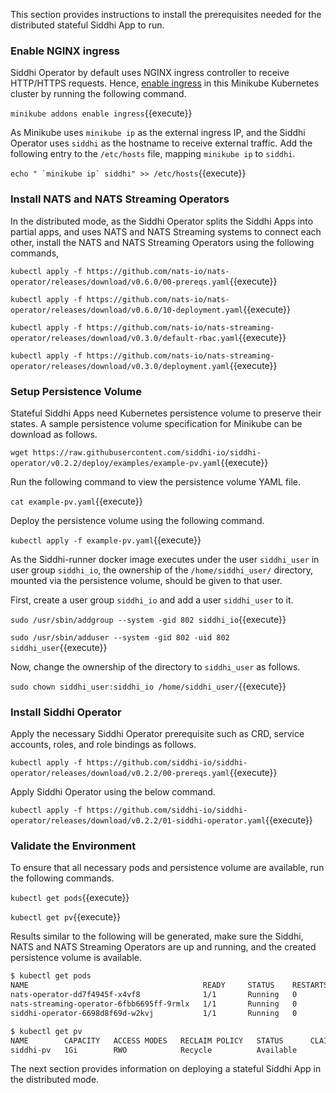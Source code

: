 This section provides instructions to install the prerequisites needed for the distributed stateful Siddhi App to run.

### Enable NGINX ingress

Siddhi Operator by default uses NGINX ingress controller to receive HTTP/HTTPS requests. 
Hence, [enable ingress](https://kubernetes.github.io/ingress-nginx/deploy/) in this Minikube Kubernetes cluster by running the following command.

`minikube addons enable ingress`{{execute}}

As Minikube uses `minikube ip` as the external ingress IP, and the Siddhi Operator uses `siddhi` as the hostname to receive external traffic. 
Add the following entry to the `/etc/hosts` file, mapping `minikube ip` to `siddhi`.

``` echo " `minikube ip` siddhi" >> /etc/hosts ```{{execute}}

### Install NATS and NATS Streaming Operators

In the distributed mode, as the Siddhi Operator splits the Siddhi Apps into partial apps, and uses NATS and NATS Streaming systems to connect each other, install the NATS and NATS Streaming Operators using the following commands,

`kubectl apply -f https://github.com/nats-io/nats-operator/releases/download/v0.6.0/00-prereqs.yaml`{{execute}}

`kubectl apply -f https://github.com/nats-io/nats-operator/releases/download/v0.6.0/10-deployment.yaml`{{execute}}

`kubectl apply -f https://github.com/nats-io/nats-streaming-operator/releases/download/v0.3.0/default-rbac.yaml`{{execute}}

`kubectl apply -f https://github.com/nats-io/nats-streaming-operator/releases/download/v0.3.0/deployment.yaml`{{execute}}

### Setup Persistence Volume

Stateful Siddhi Apps need Kubernetes persistence volume to preserve their states. A sample persistence volume specification for Minikube can be download as follows.

`wget https://raw.githubusercontent.com/siddhi-io/siddhi-operator/v0.2.2/deploy/examples/example-pv.yaml`{{execute}}

Run the following command to view the persistence volume YAML file.

`cat example-pv.yaml`{{execute}}

Deploy the persistence volume using the following command.

`kubectl apply -f example-pv.yaml`{{execute}}

As the Siddhi-runner docker image executes under the user `siddhi_user` in user group `siddhi_io`, the ownership of the `/home/siddhi_user/` directory, mounted via the persistence volume, should be given to that user.

First, create a user group `siddhi_io` and add a user `siddhi_user` to it.

`sudo /usr/sbin/addgroup --system -gid 802 siddhi_io`{{execute}}

`sudo /usr/sbin/adduser --system -gid 802 -uid 802 siddhi_user`{{execute}}

Now, change the ownership of the directory to `siddhi_user` as follows.

`sudo chown siddhi_user:siddhi_io /home/siddhi_user/`{{execute}}

### Install Siddhi Operator

Apply the necessary Siddhi Operator prerequisite such as CRD, service accounts, roles, and role bindings as follows.

`kubectl apply -f https://github.com/siddhi-io/siddhi-operator/releases/download/v0.2.2/00-prereqs.yaml`{{execute}}

Apply Siddhi Operator using the below command.

`kubectl apply -f https://github.com/siddhi-io/siddhi-operator/releases/download/v0.2.2/01-siddhi-operator.yaml`{{execute}}

### Validate the Environment

To ensure that all necessary pods and persistence volume are available, run the following commands.

`kubectl get pods`{{execute}}

`kubectl get pv`{{execute}}

Results similar to the following will be generated, make sure the Siddhi, NATS and NATS Streaming Operators are up and running, and the created persistence volume is available. 

```sh
$ kubectl get pods
NAME                                       READY     STATUS    RESTARTS   AGE
nats-operator-dd7f4945f-x4vf8              1/1       Running   0          10m
nats-streaming-operator-6fbb6695ff-9rmlx   1/1       Running   0          10m
siddhi-operator-6698d8f69d-w2kvj           1/1       Running   0          10m

$ kubectl get pv
NAME        CAPACITY   ACCESS MODES   RECLAIM POLICY   STATUS      CLAIM     STORAGECLASS   REASON    AGE
siddhi-pv   1Gi        RWO            Recycle          Available             standard                 10m
```

The next section provides information on deploying a stateful Siddhi App in the distributed mode.
